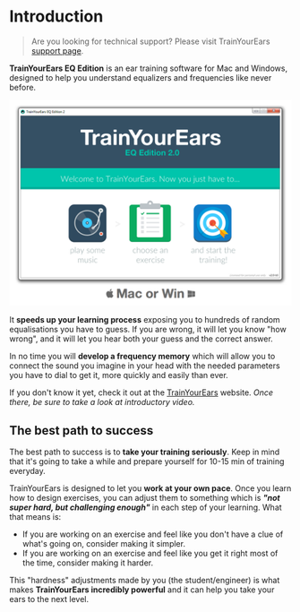 # Introduction

> Are you looking for technical support? Please visit TrainYourEars [support page](https://support.trainyourears.com/).

**TrainYourEars EQ Edition** is an ear training software for Mac and Windows, designed to help you understand equalizers and frequencies like never before.

![](.gitbook/assets/intro.png)

It **speeds up your learning process** exposing you to hundreds of random equalisations you have to guess. If you are wrong, it will let you know "how wrong", and it will let you hear both your guess and the correct answer.

In no time you will **develop a frequency memory** which will allow you to connect the sound you imagine in your head with the needed parameters you have to dial to get it, more quickly and easily than ever.

If you don't know it yet, check it out at the [TrainYourEars](https://www.trainyourears.com) website. _Once there, be sure to take a look at introductory video._

## The best path to success

The best path to success is to **take your training seriously**. Keep in mind that it's going to take a while and prepare yourself for 10-15 min of training everyday.

TrainYourEars is designed to let you **work at your own pace**. Once you learn how to design exercises, you can adjust them to something which is _**"not super hard, but challenging enough"**_ in each step of your learning. What that means is:

* If you are working on an exercise and feel like you don't have a clue of what's going on, consider making it simpler.
* If you are working on an exercise and feel like you get it right most of the time, consider making it harder.

This "hardness" adjustments made by you \(the student/engineer\) is what makes **TrainYourEars incredibly powerful** and it can help you take your ears to the next level.


